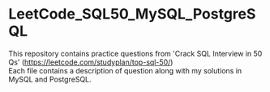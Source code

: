 # LeetCode_SQL50_MySQL_PostgreSQL
This repository contains practice questions from 'Crack SQL Interview in 50 Qs' (https://leetcode.com/studyplan/top-sql-50/)  
Each file contains a description of question along with my solutions in MySQL and PostgreSQL.
